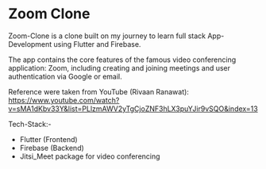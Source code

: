 # Zoom Clone

Zoom-Clone is a clone built on my journey to learn full stack App-Development using Flutter and Firebase.

The app contains the core features of the famous video conferencing application: Zoom, including creating and joining meetings and user authentication via Google or email. 

Reference were taken from YouTube (Rivaan Ranawat): https://www.youtube.com/watch?v=sMA1dKbv33Y&list=PLlzmAWV2yTgCjoZNF3hLX3puYJir9vSQO&index=13

Tech-Stack:- 
- Flutter (Frontend)
- Firebase (Backend)
- Jitsi_Meet package for video conferencing
